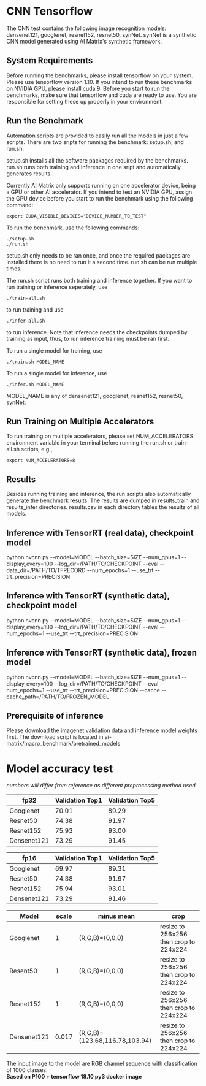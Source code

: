 # CNN Tensorflow

The CNN test contains the following image recognition models: densenet121, googlenet, resnet152, resnet50, synNet. synNet is a synthetic CNN model generated using AI Matrix's synthetic framework.

## System Requirements
Before running the benchmarks, please install tensorflow on your system. Please use tensorflow version 1.10. If you intend to run these benchmarks on NVIDIA GPU, please install cuda 9. Before you start to run the benchmarks, make sure that tensorflow and cuda are ready to use. You are responsible for setting these up properly in your environment.

## Run the Benchmark
Automation scripts are provided to easily run all the models in just a few scripts. There are two sripts for running the benchmark: setup.sh, and run.sh.

setup.sh installs all the software packages required by the benchmarks.
run.sh runs both training and inference in one sript and automatically generates results.

Currently AI Matrix only supports running on one accelerator device, being a GPU or other AI accelerator. If you intend to test an NVIDIA GPU, assign the GPU device before you start to run the benchmark using the following command:
```
export CUDA_VISIBLE_DEVICES="DEVICE_NUMBER_TO_TEST"
```

To run the benchmark, use the following commands:
```
./setup.sh
./run.sh
```

setup.sh only needs to be ran once, and once the required packages are installed there is no need to run it a second time. run.sh can be run multiple times.

The run.sh script runs both training and inference together. If you want to run training or inference seperately, use
```
./train-all.sh
```
to run training and use
```
./infer-all.sh
```
to run inference. Note that inference needs the checkpoints dumped by training as input, thus, to run inference training must be ran first.

To run a single model for training, use
```
./train.sh MODEL_NAME
```
To run a single model for inference, use
```
./infer.sh MODEL_NAME
```
MODEL_NAME is any of densenet121, googlenet, resnet152, resnet50, synNet.

## Run Training on Multiple Accelerators
To run training on multiple accelerators, please set NUM_ACCELERATORS environment variable in your terminal before running the run.sh or train-all.sh scripts, e.g.,
```
export NUM_ACCELERATORS=8
```

## Results  
Besides running training and inference, the run scripts also automatically generate the benchmark results. The results are dumped in results_train and results_infer directories. results.csv in each directory tables the results of all models.

## Inference with TensorRT (real data), checkpoint model  
python nvcnn.py --model=MODEL  --batch_size=SIZE  --num_gpus=1  --display_every=100  --log_dir=/PATH/TO/CHECKPOINT  --eval  --data_dir=/PATH/TO/TFRECORD  --num_epochs=1 --use_trt --trt_precision=PRECISION 
  
## Inference with TensorRT (synthetic data), checkpoint model 
python nvcnn.py --model=MODEL  --batch_size=SIZE  --num_gpus=1  --display_every=100  --log_dir=/PATH/TO/CHECKPOINT  --eval  --num_epochs=1 --use_trt --trt_precision=PRECISION

## Inference with TensorRT (synthetic data), frozen model  
python nvcnn.py --model=MODEL  --batch_size=SIZE  --num_gpus=1  --display_every=100  --log_dir=/PATH/TO/CHECKPOINT  --eval  --num_epochs=1 --use_trt --trt_precision=PRECISION --cache --cache_path=/PATH/TO/FROZEN_MODEL
  
## Prerequisite of inference  
Please download the imagenet validation data and inference model weights first. The download script is located in ai-matrix/macro_benchmark/pretrained_models  

# Model accuracy test   
*numbers will differ from reference as different preprocessing method used*

|   fp32       | Validation Top1 | Validation Top5 | 
|--------------|-----------------|-----------------|
| Googlenet    |70.01            |89.29            |                    
| Resnet50     |74.38            |91.97            |                       
| Resnet152    |75.93            |93.00            |                    
| Densenet121  |73.29            |91.45            |

|   fp16       | Validation Top1 | Validation Top5 |                    
|--------------|-----------------|-----------------|
| Googlenet    |69.97            |89.31            |                    
| Resnet50     |74.38            |91.97            |                
| Resnet152    |75.94            |93.01            |                
| Densenet121  |73.29            |91.46            |        
  
| Model          | scale | minus mean                     | crop                                   |
|----------------|-------|--------------------------------|----------------------------------------|
| Googlenet      | 1     | (R,G,B)=(0,0,0) | resize to 256x256 then crop to 224x224 |
| Resent50       | 1     | (R,G,B)=(0,0,0) | resize to 256x256 then crop to 224x224 |
| Resnet152      | 1     | (R,G,B)=(0,0,0) | resize to 256x256 then crop to 224x224 |
| Densenet121    | 0.017 | (R,G,B)=(123.68,116.78,103.94) | resize to 256x256 then crop to 224x224 |

The input image to the model are RGB channel sequence with classification of 1000 classes.  
**Based on P100 + tensorflow 18.10 py3 docker image**  